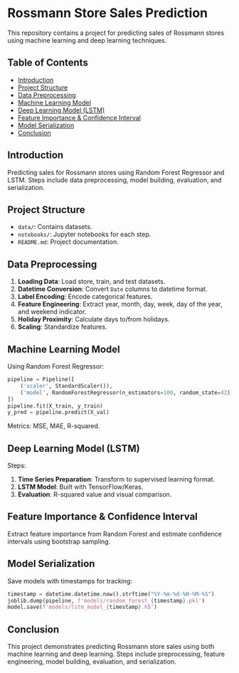 # Rossmann Store Sales Prediction

This repository contains a project for predicting sales of Rossmann stores using machine learning and deep learning techniques.

## Table of Contents
- [Introduction](#introduction)
- [Project Structure](#project-structure)
- [Data Preprocessing](#data-preprocessing)
- [Machine Learning Model](#machine-learning-model)
- [Deep Learning Model (LSTM)](#deep-learning-model-lstm)
- [Feature Importance & Confidence Interval](#feature-importance--confidence-interval)
- [Model Serialization](#model-serialization)
- [Conclusion](#conclusion)

## Introduction

Predicting sales for Rossmann stores using Random Forest Regressor and LSTM. Steps include data preprocessing, model building, evaluation, and serialization.

## Project Structure

- `data/`: Contains datasets.
- `notebooks/`: Jupyter notebooks for each step.
- `README.md`: Project documentation.

## Data Preprocessing

1. **Loading Data**: Load store, train, and test datasets.
2. **Datetime Conversion**: Convert `Date` columns to datetime format.
3. **Label Encoding**: Encode categorical features.
4. **Feature Engineering**: Extract year, month, day, week, day of the year, and weekend indicator.
5. **Holiday Proximity**: Calculate days to/from holidays.
6. **Scaling**: Standardize features.

## Machine Learning Model

Using Random Forest Regressor:
```python
pipeline = Pipeline([
    ('scaler', StandardScaler()),
    ('model', RandomForestRegressor(n_estimators=100, random_state=42))
])
pipeline.fit(X_train, y_train)
y_pred = pipeline.predict(X_val)
```
Metrics: MSE, MAE, R-squared.

## Deep Learning Model (LSTM)

Steps:
1. **Time Series Preparation**: Transform to supervised learning format.
2. **LSTM Model**: Built with TensorFlow/Keras.
3. **Evaluation**: R-squared value and visual comparison.

## Feature Importance & Confidence Interval

Extract feature importance from Random Forest and estimate confidence intervals using bootstrap sampling.

## Model Serialization

Save models with timestamps for tracking:
```python
timestamp = datetime.datetime.now().strftime("%Y-%m-%d-%H-%M-%S")
joblib.dump(pipeline, f'models/random_forest_{timestamp}.pkl')
model.save(f'models/lstm_model_{timestamp}.h5')
```

## Conclusion

This project demonstrates predicting Rossmann store sales using both machine learning and deep learning. Steps include preprocessing, feature engineering, model building, evaluation, and serialization.

